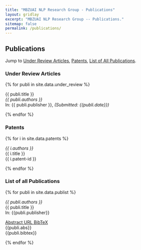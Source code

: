 ```yaml
---
title: "MBZUAI NLP Research Group - Publications"
layout: gridlay
excerpt: "MBZUAI NLP Research Group -- Publications."
sitemap: false
permalink: /publications/
---
```


<h2>Publications</h2>

Jump to [Under Review Articles](#under-review-articles), [Patents](#patents), [List of All Publications](#list-of-all-publications).

<h3 id="under-review-articles"> Under Review Articles </h3>

{% for publi in site.data.under_review %}
  
  <span class="navy">{{ publi.title }}</span><br />
  <em>{{ publi.authors }} </em><br />
  In: {{ publi.publisher }}, <i class="sky">(Submitted: {{publi.date}})</i>
  

{% endfor %}

<h3 id="patents"> Patents </h3>

{% for i in site.data.patents %}

  <em>{{ i.authors }} </em><br />
  {{ i.title }} <br />
  <span class="sky">{{ i.patent-id }}</span>

{% endfor %}

<h3 id="list-of-all-publications"> List of all Publications </h3>

{% for publi in site.data.publist %}

  <em>{{ publi.authors }} </em><br />
  <span class="navy">{{ publi.title }}</span><br />
  In: {{publi.publisher}}
<div class="col-sm-12 clearfix">
  <a class="small-sky-btn" data-toggle="collapse" href="#abstract" role="button" aria-expanded="false" aria-controls="abstract">
    Abstract
  </a>
  <a class="small-sky-btn" href="{{ publi.url }}" target="_blank">
    URL
  </a>
  <a class="small-sky-btn" data-toggle="collapse" href="#bibtex" role="button" aria-expanded="false" aria-controls="bibtex">
    BibTeX
  </a>
</div>


<div class="collapse" id="abstract">
  <div class="card card-body">
    {{publi.abs}}
  </div>
</div>

<div class="collapse" id="bibtex">
  <div class="card card-body">
   {{publi.bibtex}}
  </div>
</div>

{% endfor %}